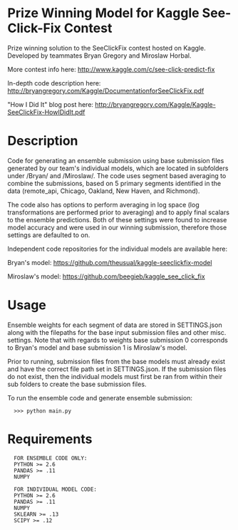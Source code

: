 Prize Winning Model for Kaggle See-Click-Fix Contest
============================================================
Prize winning solution to the SeeClickFix contest hosted on Kaggle.  Developed by teammates Bryan Gregory and Miroslaw Horbal.

More contest info here: http://www.kaggle.com/c/see-click-predict-fix

In-depth code description here:  http://bryangregory.com/Kaggle/DocumentationforSeeClickFix.pdf

"How I Did It" blog post here: http://bryangregory.com/Kaggle/Kaggle-SeeClickFix-HowIDidIt.pdf

Description
=============
Code for generating an ensemble submission using base submission files generated by our team's individual models, which are located in subfolders under /Bryan/ and /Miroslaw/. The code uses segment based averaging to combine the submissions, based on 5 primary segments identified in the data (remote_api, Chicago, Oakland, New Haven, and Richmond). 

The code also has options to perform averaging in log space (log transformations are performed prior to averaging) and to apply final scalars to the ensemble predictions. Both of these settings were found to increase model accuracy and were used in our winning submission, therefore those settings are defaulted to on.

Independent code repositories for the individual models are available here:

Bryan's model: https://github.com/theusual/kaggle-seeclickfix-model

Miroslaw's model: https://github.com/beegieb/kaggle_see_click_fix

Usage
========
Ensemble weights for each segment of data are stored in SETTINGS.json along with the filepaths for the base input submission files and other misc. settings. Note that with regards to weights base submission 0 corresponds to Bryan's model and base submission 1 is Miroslaw's model.

Prior to running, submission files from the base models must already exist and have the correct file path set in SETTINGS.json.  If the submission files do not exist, then the individual models must first be ran from within their sub folders to create the base submission files.

To run the ensemble code and generate ensemble submission:

      >>> python main.py
      
Requirements
================
      FOR ENSEMBLE CODE ONLY:
      PYTHON >= 2.6
      PANDAS >= .11
      NUMPY

      FOR INDIVIDUAL MODEL CODE:
      PYTHON >= 2.6
      PANDAS >= .11
      NUMPY
      SKLEARN >= .13
      SCIPY >= .12

